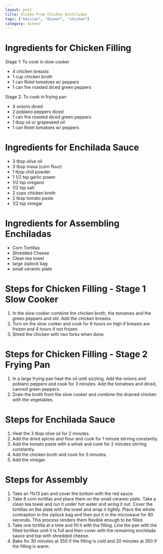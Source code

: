 ```yaml
---
layout: post
title: Gluten Free Chicken Enchiladas
tags: ["mexican", "dinner", "chicken"]
category: dinner
---
```


# Ingredients for Chicken Filling

Stage 1: To cook in slow cooker

* 4 chicken breasts 
* 1 cup chicken broth
* 1 can Rotel tomatoes w/ peppers
* 1 can fire roasted diced green peppers

Stage 2: To cook in frying pan

* 4 onions diced
* 2 poblano peppers diced
* 1 can fire roasted diced green peppers
* 1 tbsp oil or grapeseed oil
* 1 can Rotel tomatoes w/ peppers

# Ingredients for Enchilada Sauce

* 3 tbsp olive oil
* 3 tbsp masa (corn flour)
* 1 tbsp chili powder
* 1 1/2 tsp garlic power
* 1/2 tsp oregano
* 1/2 tsp salt
* 2 cups chicken broth
* 2 tbsp tomato paste
* 1/2 tsp vinegar


# Ingredients for Assembling Enchiladas

* Corn Tortillas
* Shredded Cheese
* Clean tea towel
* large ziplock bag
* small ceramic plate

# Steps for Chicken Filling - Stage 1 Slow Cooker

1.  In the slow cooker combine the chicken broth, the tomatoes and the green peppers and stir.  Add the chicken breasts.
2.  Turn on the slow cooker and cook for 6 hours on high if breasts are frozen and 4 hours if not frozen.
3.  Shred the chicken with two forks when done.

# Steps for Chicken Filling - Stage 2 Frying Pan

1.  In a large frying pan heat the oil until sizzling.  Add the onions and poblano peppers and cook for 3 minutes.  Add the tomatoes and diced, canned green peppers.
2.  Drain the broth from the slow cooker and combine the drained chicken with the vegetables.

# Steps for Enchilada Sauce 

1.  Heat the 3 tbsp olive oil for 2 minutes.
2.  Add the dried spices and flour and cook for 1 minute stirring constantly.
3.  Add the tomato paste with a whisk and cook for 2 minutes stirring constantly.
4.  Add the chicken broth and cook for 5 minutes.
5.  Add the vinegar.

# Steps for Assembly

1.  Take an 11x13 pan and cover the bottom with the red sauce.
2.  Take 8 corn tortillas and place them on the small ceramic plate.  Take a clean tea towel and run it under hot water and wring it out.  Cover the tortillas on the plate with the towel and wrap it tightly.  Place the whole contraption in the ziplock bag and then put it in the microwave for 90 seconds.  This process renders them flexible enough to be filled.
3.  Take one tortilla at a time and fill it with the filling.  Line the pan with the filled tortillas until it is full and then cover with the remaining enchilada sauce and top with shredded cheese.
4.  Bake for 30 minutes at 350 if the filling is cold and 20 minutes at 350 if the filling is warm.  